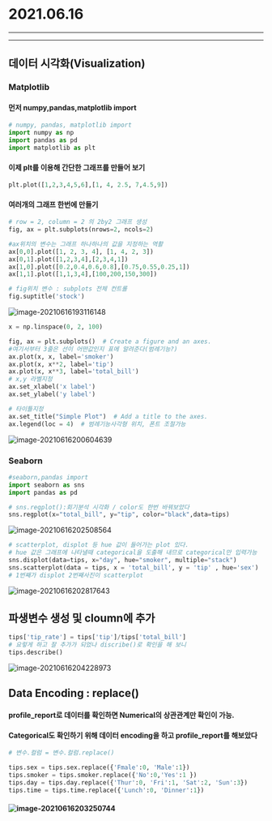 # 2021.06.16



---

---



## 데이터 시각화(Visualization)

### Matplotlib

#### 먼저 numpy,pandas,matplotlib import

``` python
# numpy, pandas, matplotlib import 
import numpy as np
import pandas as pd
import matplotlib as plt
```

#### 이제 plt를 이용해 간단한 그래프를 만들어 보기

```python
plt.plot([1,2,3,4,5,6],[1, 4, 2.5, 7,4.5,9])
```

#### 여러개의 그래프 한번에 만들기

```python
# row = 2, column = 2 의 2by2 그래프 생성
fig, ax = plt.subplots(nrows=2, ncols=2)

#ax위치의 변수는 그래프 하나하나의 값을 지정하는 역활
ax[0,0].plot([1, 2, 3, 4], [1, 4, 2, 3])
ax[0,1].plot([1,2,3,4],[2,3,4,1])
ax[1,0].plot([0.2,0.4,0.6,0.8],[0.75,0.55,0.25,1])
ax[1,1].plot([1,1,3,4],[100,200,150,300])

# fig위치 변수 : subplots 전체 컨트롤
fig.suptitle('stock')
```

![image-20210616193116148](2021.06.16(데이터시각화1).assets/image-20210616193116148-1623839791287.png)

```python
x = np.linspace(0, 2, 100)

fig, ax = plt.subplots()  # Create a figure and an axes.
#여기서부터 3줄은 선이 어떤값인지 표에 알려준다(범례기능?)
ax.plot(x, x, label='smoker') 
ax.plot(x, x**2, label='tip') 
ax.plot(x, x**3, label='total_bill') 
# x,y 라벨지정
ax.set_xlabel('x label') 
ax.set_ylabel('y label') 

# 타이틀지정
ax.set_title("Simple Plot")  # Add a title to the axes.
ax.legend(loc = 4)  # 범례기능사각형 위치, 폰트 조절가능
```

![image-20210616200604639](2021.06.16(데이터시각화1).assets/image-20210616200604639.png)



### Seaborn

``` python
#seaborn,pandas import
import seaborn as sns
import pandas as pd

# sns.regplot():회기분석 시각화 / color도 한번 바꿔보았다
sns.regplot(x="total_bill", y="tip", color="black",data=tips)
```



![image-20210616202508564](2021.06.16(데이터시각화1).assets/image-20210616202508564.png)

```python
# scatterplot, displot 등 hue 값이 들어가는 plot 있다.
# hue 값은 그래프에 나타낼때 categorical을 도출해 내므로 categorical만 입력가능
sns.displot(data=tips, x="day", hue="smoker", multiple="stack")
sns.scatterplot(data = tips, x = 'total_bill', y = 'tip' , hue='sex')
# 1번째가 displot 2번째사진이 scatterplot
```

![image-20210616202817643](2021.06.16(데이터시각화1).assets/image-20210616202817643.png)



## 파생변수 생성 및 cloumn에 추가

```python
tips['tip_rate'] = tips['tip']/tips['total_bill']
# 요렇게 하고 잘 추가가 되었나 discribe()로 확인을 해 보니
tips.describe()
```



![image-20210616204228973](2021.06.16(데이터시각화1).assets/image-20210616204228973.png)



## Data Encoding : replace()

#### profile_report로 데이터를 확인하면 Numerical의 상관관계만 확인이 가능.

#### Categorical도 확인하기 위해 데이터 encoding을 하고 profile_report를 해보았다

```python
# 변수.컬럼 = 변수.컬럼.replace()

tips.sex = tips.sex.replace({'Fmale':0, 'Male':1})
tips.smoker = tips.smoker.replace({'No':0,'Yes':1 })
tips.day = tips.day.replace({'Thur':0, 'Fri':1, 'Sat':2, 'Sun':3})
tips.time = tips.time.replace({'Lunch':0, 'Dinner':1})
```



#### ![image-20210616203250744](2021.06.16(데이터시각화1).assets/image-20210616203250744.png) 

